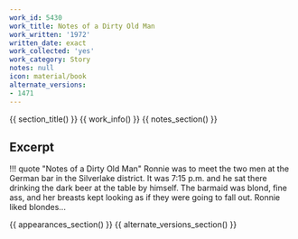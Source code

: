 ```yaml
---
work_id: 5430
work_title: Notes of a Dirty Old Man
work_written: '1972'
written_date: exact
work_collected: 'yes'
work_category: Story
notes: null
icon: material/book
alternate_versions:
- 1471
---
```


{{ section_title() }}
{{ work_info() }}
{{ notes_section() }}
## Excerpt
!!! quote "Notes of a Dirty Old Man"
    Ronnie was to meet the two men at the German bar in the Silverlake district. It was 7:15 p.m. and he sat there drinking the dark beer at the table by himself. The barmaid was blond, fine ass, and her breasts kept looking as if they were going to fall out.
    Ronnie liked blondes...

{{ appearances_section() }}
{{ alternate_versions_section() }}